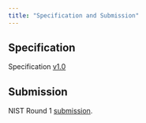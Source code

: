 ```yaml
---
title: "Specification and Submission"
---
```


## Specification

Specification [v1.0](https://1drv.ms/b/s!AjnXmKpKWPyRaso0CdQA-cB7vfg?e=mjWoyG)

## Submission

NIST Round 1 [submission](https://1drv.ms/u/s!AjnXmKpKWPyRa3p9Pb40o8iDXaA?e=fQzpE6). 
